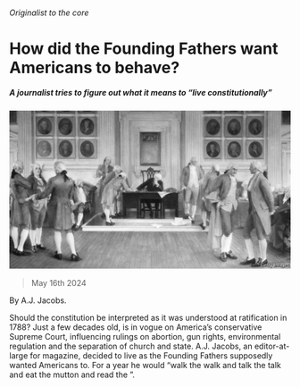 ###### Originalist to the core

# How did the Founding Fathers want Americans to behave? 

##### A journalist tries to figure out what it means to “live constitutionally” 

![image](images/20240518_CUP503.jpg) 

> May 16th 2024 

By A.J. Jacobs. 

Should the constitution be interpreted as it was understood at ratification in 1788? Just a few decades old,  is in vogue on America’s conservative Supreme Court, influencing rulings on abortion, gun rights, environmental regulation and the separation of church and state. A.J. Jacobs, an editor-at-large for  magazine, decided to live as the Founding Fathers supposedly wanted Americans to. For a year he would “walk the walk and talk the talk and eat the mutton and read the ”.

